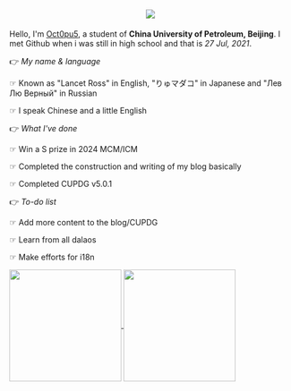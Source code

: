 <h1 align="center">
    <img src="https://readme-typing-svg.herokuapp.com/?font=Righteous&size=35&center=true&vCenter=true&width=500&height=70&duration=4000&lines=Ello+my+friends+👋+I'm+Oct0pu5;" />
</h1>

Hello, I'm [Oct0pu5](https://Oct0pu5.cn/), a student of **China University of Petroleum, Beijing**. I met Github when i was still in high school and that is _27 Jul, 2021_.

👉 _My name & language_

☞ Known as "Lancet Ross" in English, "りゅマダコ" in Japanese and "Лев Лю Верный" in Russian

☞ I speak Chinese and a little English

👉 _What I've done_

☞ Win a S prize in 2024 MCM/ICM

☞ Completed the construction and writing of my blog basically

☞ Completed CUPDG v5.0.1

👉 _To-do list_

☞ Add more content to the blog/CUPDG

☞ Learn from all dalaos

☞ Make efforts for i18n

<a href="https://github.com/anuraghazra/github-readme-stats">
  <img height=200 align="center" src="https://github-readme-stats.vercel.app/api?username=octopus058&count_private=true&theme=swift&show_icons=true" />
</a>
<a href="https://github.com/anuraghazra/convoychat">
  <img height=200 align="center" src="https://github-readme-stats.vercel.app/api/top-langs/?username=octopus058&layout=compact&card_width=320" />
</a>
